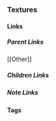 ### Textures
#### Links
##### Parent Links
[[Other]]
##### Children Links
##### Note Links
#### Tags
